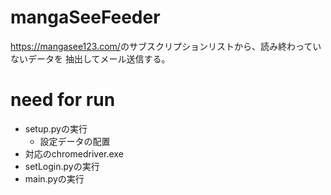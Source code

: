 # mangaSeeFeeder

<https://mangasee123.com/>のサブスクリプションリストから、読み終わっていないデータを
抽出してメール送信する。

# need for run

+ setup.pyの実行
  + 設定データの配置
+ 対応のchromedriver.exe
+ setLogin.pyの実行
+ main.pyの実行